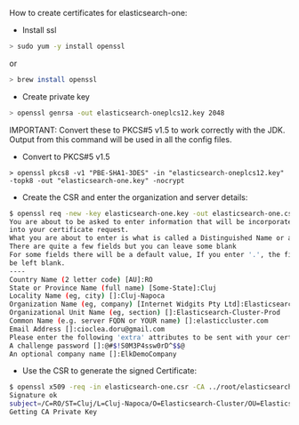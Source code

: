 How to create certificates for elasticsearch-one: 

* Install ssl

```bash
> sudo yum -y install openssl
```

or

```bash
> brew install openssl
```


* Create private key

```bash
> openssl genrsa -out elasticsearch-oneplcs12.key 2048
```
IMPORTANT: Convert these to PKCS#5 v1.5 to work correctly with the JDK. Output from
this command will be used in all the config files.

* Convert to PKCS#5 v1.5

```
> openssl pkcs8 -v1 "PBE-SHA1-3DES" -in "elasticsearch-oneplcs12.key" -topk8 -out "elasticsearch-one.key" -nocrypt
```

* Create the CSR and enter the organization and server details:

```bash
$ openssl req -new -key elasticsearch-one.key -out elasticsearch-one.csr
You are about to be asked to enter information that will be incorporated
into your certificate request.
What you are about to enter is what is called a Distinguished Name or a DN.
There are quite a few fields but you can leave some blank
For some fields there will be a default value, If you enter '.', the field will
be left blank.
----
Country Name (2 letter code) [AU]:RO
State or Province Name (full name) [Some-State]:Cluj
Locality Name (eg, city) []:Cluj-Napoca
Organization Name (eg, company) [Internet Widgits Pty Ltd]:Elasticsearch-Cluster
Organizational Unit Name (eg, section) []:Elasticsearch-Cluster-Prod
Common Name (e.g. server FQDN or YOUR name) []:elasticcluster.com
Email Address []:cioclea.doru@gmail.com
Please enter the following 'extra' attributes to be sent with your certificate request
A challenge password []:@#$!S0M3P4ssw0rD^$$@
An optional company name []:ElkDemoCompany

```

* Use the CSR to generate the signed Certificate:

```bash
$ openssl x509 -req -in elasticsearch-one.csr -CA ../root/elasticsearch-rootca.pem -CAkey ../root/elasticsearch-rootkey.key -CAcreateserial -out elasticsearch-one.pem -sha256
Signature ok
subject=/C=RO/ST=Cluj/L=Cluj-Napoca/O=Elasticsearch-Cluster/OU=Elasticsearch-Cluster-Prod/CN=elasticcluster.com/emailAddress=cioclea.doru@gmail.com
Getting CA Private Key
```